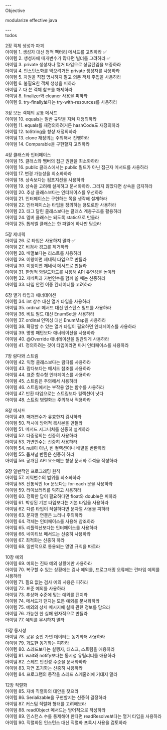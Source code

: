 
---\
Objective


modularize effective java



---\
todos



2장 객체 생성과 파괴\
아이템 1. 생성자 대신 정적 팩터리 메서드를 고려하라 :white_check_mark:\
아이템 2. 생성자에 매개변수가 많다면 빌더를 고려하라 :white_check_mark:\
아이템 3. private 생성자나 열거 타입으로 싱글턴임을 보증하라\
아이템 4. 인스턴스화를 막으려거든 private 생성자를 사용하라\
아이템 5. 자원을 직접 명시하지 말고 의존 객체 주입을 사용하라\
아이템 6. 불필요한 객체 생성을 피하라\
아이템 7. 다 쓴 객체 참조를 해제하라\
아이템 8. finalizer와 cleaner 사용을 피하라\
아이템 9. try-finally보다는 try-with-resources를 사용하라


3장 모든 객체의 공통 메서드\
아이템 10. equals는 일반 규약을 지켜 재정의하라\
아이템 11. equals를 재정의하려거든 hashCode도 재정의하라\
아이템 12. toString을 항상 재정의하라\
아이템 13. clone 재정의는 주의해서 진행하라\
아이템 14. Comparable을 구현할지 고려하라


4장 클래스와 인터페이스\
아이템 15. 클래스와 멤버의 접근 권한을 최소화하라\
아이템 16. public 클래스에서는 public 필드가 아닌 접근자 메서드를 사용하라\
아이템 17. 변경 가능성을 최소화하라\
아이템 18. 상속보다는 컴포지션을 사용하라\
아이템 19. 상속을 고려해 설계하고 문서화하라. 그러지 않았다면 상속을 금지하라\
아이템 20. 추상 클래스보다는 인터페이스를 우선하라\
아이템 21. 인터페이스는 구현하는 쪽을 생각해 설계하라\
아이템 22. 인터페이스는 타입을 정의하는 용도로만 사용하라\
아이템 23. 태그 달린 클래스보다는 클래스 계층구조를 활용하라\
아이템 24. 멤버 클래스는 되도록 static으로 만들라\
아이템 25. 톱레벨 클래스는 한 파일에 하나만 담으라


5장 제네릭\
아이템 26. 로 타입은 사용하지 말라 :white_check_mark:\
아이템 27. 비검사 경고를 제거하라\
아이템 28. 배열보다는 리스트를 사용하라\
아이템 29. 이왕이면 제네릭 타입으로 만들라\
아이템 30. 이왕이면 제네릭 메서드로 만들라\
아이템 31. 한정적 와일드카드를 사용해 API 유연성을 높이라\
아이템 32. 제네릭과 가변인수를 함께 쓸 때는 신중하라\
아이템 33. 타입 안전 이종 컨테이너를 고려하라


6장 열거 타입과 애너테이션\
아이템 34. int 상수 대신 열거 타입을 사용하라\
아이템 35. ordinal 메서드 대신 인스턴스 필드를 사용하라\
아이템 36. 비트 필드 대신 EnumSet을 사용하라\
아이템 37. ordinal 인덱싱 대신 EnumMap을 사용하라\
아이템 38. 확장할 수 있는 열거 타입이 필요하면 인터페이스를 사용하라\
아이템 39. 명명 패턴보다 애너테이션을 사용하라\
아이템 40. @Override 애너테이션을 일관되게 사용하라\
아이템 41. 정의하려는 것이 타입이라면 마커 인터페이스를 사용하라


7장 람다와 스트림\
아이템 42. 익명 클래스보다는 람다를 사용하라\
아이템 43. 람다보다는 메서드 참조를 사용하라\
아이템 44. 표준 함수형 인터페이스를 사용하라\
아이템 45. 스트림은 주의해서 사용하라\
아이템 46. 스트림에서는 부작용 없는 함수를 사용하라\
아이템 47. 반환 타입으로는 스트림보다 컬렉션이 낫다\
아이템 48. 스트림 병렬화는 주의해서 적용하라


8장 메서드\
아이템 49. 매개변수가 유효한지 검사하라\
아이템 50. 적시에 방어적 복사본을 만들라\
아이템 51. 메서드 시그니처를 신중히 설계하라\
아이템 52. 다중정의는 신중히 사용하라\
아이템 53. 가변인수는 신중히 사용하라\
아이템 54. null이 아닌, 빈 컬렉션이나 배열을 반환하라\
아이템 55. 옵셔널 반환은 신중히 하라\
아이템 56. 공개된 API 요소에는 항상 문서화 주석을 작성하라


9장 일반적인 프로그래밍 원칙\
아이템 57. 지역변수의 범위를 최소화하라\
아이템 58. 전통적인 for 문보다는 for-each 문을 사용하라\
아이템 59. 라이브러리를 익히고 사용하라\
아이템 60. 정확한 답이 필요하다면 float와 double은 피하라\
아이템 61. 박싱된 기본 타입보다는 기본 타입을 사용하라\
아이템 62. 다른 타입이 적절하다면 문자열 사용을 피하라\
아이템 63. 문자열 연결은 느리니 주의하라\
아이템 64. 객체는 인터페이스를 사용해 참조하라\
아이템 65. 리플렉션보다는 인터페이스를 사용하라\
아이템 66. 네이티브 메서드는 신중히 사용하라\
아이템 67. 최적화는 신중히 하라\
아이템 68. 일반적으로 통용되는 명명 규칙을 따르라


10장 예외\
아이템 69. 예외는 진짜 예외 상황에만 사용하라\
아이템 70. 복구할 수 있는 상황에는 검사 예외를, 프로그래밍 오류에는 런타임 예외를 사용하라\
아이템 71. 필요 없는 검사 예외 사용은 피하라\
아이템 72. 표준 예외를 사용하라\
아이템 73. 추상화 수준에 맞는 예외를 던지라\
아이템 74. 메서드가 던지는 모든 예외를 문서화하라\
아이템 75. 예외의 상세 메시지에 실패 관련 정보를 담으라\
아이템 76. 가능한 한 실패 원자적으로 만들라\
아이템 77. 예외를 무시하지 말라


11장 동시성\
아이템 78. 공유 중인 가변 데이터는 동기화해 사용하라\
아이템 79. 과도한 동기화는 피하라\
아이템 80. 스레드보다는 실행자, 태스크, 스트림을 애용하라\
아이템 81. wait와 notify보다는 동시성 유틸리티를 애용하라\
아이템 82. 스레드 안전성 수준을 문서화하라\
아이템 83. 지연 초기화는 신중히 사용하라\
아이템 84. 프로그램의 동작을 스레드 스케줄러에 기대지 말라


12장 직렬화\
아이템 85. 자바 직렬화의 대안을 찾으라\
아이템 86. Serializable을 구현할지는 신중히 결정하라\
아이템 87. 커스텀 직렬화 형태를 고려해보라\
아이템 88. readObject 메서드는 방어적으로 작성하라\
아이템 89. 인스턴스 수를 통제해야 한다면 readResolve보다는 열거 타입을 사용하라\
아이템 90. 직렬화된 인스턴스 대신 직렬화 프록시 사용을 검토하라